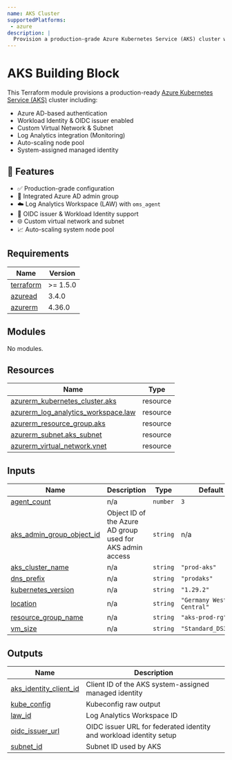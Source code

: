 ```yaml
---
name: AKS Cluster
supportedPlatforms:
 - azure
description: |
  Provision a production-grade Azure Kubernetes Service (AKS) cluster with Azure AD, OIDC, Workload Identity, Log Analytics and custom VNet using Terraform."
---
```


# AKS Building Block

This Terraform module provisions a production-ready [Azure Kubernetes Service (AKS)](https://learn.microsoft.com/en-us/azure/aks/) cluster including:

- Azure AD-based authentication
- Workload Identity & OIDC issuer enabled
- Custom Virtual Network & Subnet
- Log Analytics integration (Monitoring)
- Auto-scaling node pool
- System-assigned managed identity

## 🚀 Features

- ✅ Production-grade configuration
- 🔐 Integrated Azure AD admin group
- ☁️ Log Analytics Workspace (LAW) with `oms_agent`
- 🧠 OIDC issuer & Workload Identity support
- 🌐 Custom virtual network and subnet
- 📈 Auto-scaling system node pool

<!-- BEGIN_TF_DOCS -->
## Requirements

| Name | Version |
|------|---------|
| <a name="requirement_terraform"></a> [terraform](#requirement\_terraform) | >= 1.5.0 |
| <a name="requirement_azuread"></a> [azuread](#requirement\_azuread) | 3.4.0 |
| <a name="requirement_azurerm"></a> [azurerm](#requirement\_azurerm) | 4.36.0 |

## Modules

No modules.

## Resources

| Name | Type |
|------|------|
| [azurerm_kubernetes_cluster.aks](https://registry.terraform.io/providers/hashicorp/azurerm/4.36.0/docs/resources/kubernetes_cluster) | resource |
| [azurerm_log_analytics_workspace.law](https://registry.terraform.io/providers/hashicorp/azurerm/4.36.0/docs/resources/log_analytics_workspace) | resource |
| [azurerm_resource_group.aks](https://registry.terraform.io/providers/hashicorp/azurerm/4.36.0/docs/resources/resource_group) | resource |
| [azurerm_subnet.aks_subnet](https://registry.terraform.io/providers/hashicorp/azurerm/4.36.0/docs/resources/subnet) | resource |
| [azurerm_virtual_network.vnet](https://registry.terraform.io/providers/hashicorp/azurerm/4.36.0/docs/resources/virtual_network) | resource |

## Inputs

| Name | Description | Type | Default | Required |
|------|-------------|------|---------|:--------:|
| <a name="input_agent_count"></a> [agent\_count](#input\_agent\_count) | n/a | `number` | `3` | no |
| <a name="input_aks_admin_group_object_id"></a> [aks\_admin\_group\_object\_id](#input\_aks\_admin\_group\_object\_id) | Object ID of the Azure AD group used for AKS admin access | `string` | n/a | yes |
| <a name="input_aks_cluster_name"></a> [aks\_cluster\_name](#input\_aks\_cluster\_name) | n/a | `string` | `"prod-aks"` | no |
| <a name="input_dns_prefix"></a> [dns\_prefix](#input\_dns\_prefix) | n/a | `string` | `"prodaks"` | no |
| <a name="input_kubernetes_version"></a> [kubernetes\_version](#input\_kubernetes\_version) | n/a | `string` | `"1.29.2"` | no |
| <a name="input_location"></a> [location](#input\_location) | n/a | `string` | `"Germany West Central"` | no |
| <a name="input_resource_group_name"></a> [resource\_group\_name](#input\_resource\_group\_name) | n/a | `string` | `"aks-prod-rg"` | no |
| <a name="input_vm_size"></a> [vm\_size](#input\_vm\_size) | n/a | `string` | `"Standard_DS3_v2"` | no |

## Outputs

| Name | Description |
|------|-------------|
| <a name="output_aks_identity_client_id"></a> [aks\_identity\_client\_id](#output\_aks\_identity\_client\_id) | Client ID of the AKS system-assigned managed identity |
| <a name="output_kube_config"></a> [kube\_config](#output\_kube\_config) | Kubeconfig raw output |
| <a name="output_law_id"></a> [law\_id](#output\_law\_id) | Log Analytics Workspace ID |
| <a name="output_oidc_issuer_url"></a> [oidc\_issuer\_url](#output\_oidc\_issuer\_url) | OIDC issuer URL for federated identity and workload identity setup |
| <a name="output_subnet_id"></a> [subnet\_id](#output\_subnet\_id) | Subnet ID used by AKS |
<!-- END_TF_DOCS -->
